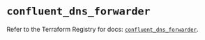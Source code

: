 # `confluent_dns_forwarder`

Refer to the Terraform Registry for docs: [`confluent_dns_forwarder`](https://registry.terraform.io/providers/confluentinc/confluent/2.10.0/docs/resources/dns_forwarder).
